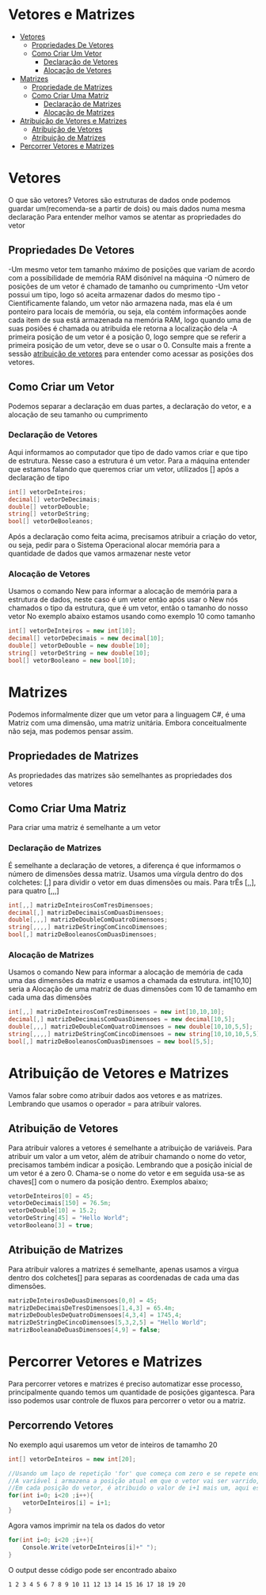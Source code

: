 # Vetores e Matrizes

<!--ts-->
* [Vetores](#Vetores)
    * [Propriedades De Vetores](#Propriedades-de-Vetores)
    * [Como Criar Um Vetor](#Como-Criar-Um-Vetor)
        * [Declaração de Vetores](#Declaração-de-Vetores)
        * [Alocação de Vetores](#Alocação-de-Vetores)
* [Matrizes](#Matrizes)
    * [Propriedade de Matrizes](#Propriedades-de-Matrizes)
    * [Como Criar Uma Matriz](#Como-Criar-Uma-Matriz)
        * [Declaração de Matrizes](#Declaração-de-Matrizes)
        * [Alocação de Matrizes](#Alocação-de-Matrizes)
* [Atribuição de Vetores e Matrizes](#Atribuição-De-Vetores-e-Matrizes)
    * [Atribuição de Vetores](#Atribuição-de-Vetores)
    * [Atribuição de Matrizes](#Atribuição-de-Matrizes)
* [Percorrer Vetores e Matrizes](#Percorrer-Vetores-e-Matrizes)
<!--te-->

# Vetores

O que são vetores? 
Vetores são estruturas de dados onde podemos guardar um(recomenda-se a partir de dois) ou mais dados numa mesma declaração 
Para entender melhor vamos se atentar as propriedades do vetor 
## Propriedades De Vetores
-Um mesmo vetor tem tamanho máximo de posições que variam de acordo com a possibilidade de memória RAM disónível na máquina 
-O número de posições de um vetor é chamado de tamanho ou cumprimento 
-Um vetor possui um tipo, logo só aceita armazenar dados do mesmo tipo 
-Cientificamente falando, um vetor não armazena nada, mas ela é um ponteiro para locais de memória, ou seja, ela contém informações aonde cada item de sua está armazenada na memória RAM, logo quando uma de suas posiões é chamada ou atribuida ele retorna a localização dela
-A primeira posição de um vetor é a posição 0, logo sempre que se referir a primeira posição de um vetor, deve se o usar o 0. Consulte mais a frente a sessão [atribuição de vetores](#Atribuição-de-Vetores) para entender como acessar as posições dos vetores.
    
## Como Criar um Vetor 
Podemos separar a declaração em duas partes, a declaração do vetor, e a alocação de seu tamanho ou cumprimento 
### Declaração de Vetores 
Aqui informamos ao computador que tipo de dado vamos criar e que tipo de estrutura. Nesse caso a estrutura é um vetor. 
Para a máquina entender que estamos falando que queremos criar um vetor, utilizados [] após a declaração de tipo 

```cs         
int[] vetorDeInteiros;
decimal[] vetorDeDecimais;
double[] vetorDeDouble;
string[] vetorDeString;
bool[] vetorDeBooleanos;
```
Após a declaração como feita acima, precisamos atribuir a criação do vetor, ou seja, pedir para o Sistema Operacional alocar memória para a quantidade de dados que vamos armazenar neste vetor 
### Alocação de Vetores

Usamos o comando New para informar a alocação de memória para a estrutura de dados, neste caso é um vetor então após usar o New nós chamados o tipo da estrutura, que é um vetor, então o tamanho do nosso vetor 
No exemplo abaixo estamos usando como exemplo 10 como tamanho 
```cs         
int[] vetorDeInteiros = new int[10];
decimal[] vetorDeDecimais = new decimal[10];
double[] vetorDeDouble = new double[10];
string[] vetorDeString = new double[10];
bool[] vetorBooleano = new bool[10];
```         
# Matrizes
Podemos informalmente dizer que um vetor para a linguagem C#, é uma Matriz com uma dimensão, uma matriz unitária. Embora conceitualmente não seja, mas podemos pensar assim.
## Propriedades de Matrizes
As propriedades das matrizes são semelhantes as propriedades dos vetores
## Como Criar Uma Matriz
Para criar uma matriz é semelhante a um vetor

### Declaração de Matrizes
É semelhante a declaração de vetores, a diferença é que informamos o número de dimensões dessa matriz. Usamos uma vírgula dentro do dos colchetes: [,] para dividir o vetor em duas dimensões ou mais. Para trÊs [,,], para quatro [,,,] 
```cs           
int[,,] matrizDeInteirosComTresDimensoes;
decimal[,] matrizDeDecimaisComDuasDimensoes;
double[,,,] matrizDeDoubleComQuatroDimensoes;
string[,,,,] matrizDeStringComCincoDimensoes;
bool[,] matrizDeBooleanosComDuasDimensoes;
```             
         
### Alocação de Matrizes
Usamos o comando New para informar a alocação de memória de cada uma das dimensões da matriz e usamos a chamada da estrutura. int[10,10] seria a  Alocação de uma matriz de duas dimensões com 10 de tamamho em cada uma das dimensões 
```cs
int[,,] matrizDeInteirosComTresDimensoes = new int[10,10,10];
decimal[,] matrizDeDecimaisComDuasDimensoes = new decimal[10,5];
double[,,,] matrizDeDoubleComQuatroDimensoes = new double[10,10,5,5];
string[,,,,] matrizDeStringComCincoDimensoes = new string[10,10,10,5,5];
bool[,] matrizDeBooleanosComDuasDimensoes = new bool[5,5];
```

# Atribuição de Vetores e Matrizes
Vamos falar sobre como atribuir dados aos vetores e as matrizes. Lembrando que usamos o operador = para atribuir valores.
## Atribuição de Vetores
Para atribuir valores a vetores é semelhante a atribuição de variáveis.
Para atribuir um valor a um vetor, além de atribuir chamando o nome do vetor, precisamos também indicar a posição. Lembrando que a posição inicial de um vetor é a zero 0.
Chama-se o nome do vetor e em seguida usa-se as chaves[] com o numero da posição dentro. Exemplos abaixo;
```cs
vetorDeInteiros[0] = 45;
vetorDeDecimais[150] = 76.5m;
vetorDeDouble[10] = 15.2;
vetorDeString[45] = "Hello World";
vetorBooleano[3] = true;
```

## Atribuição de Matrizes
Para atribuir valores a matrizes é semelhante, apenas usamos a virgua dentro dos colchetes[] para separas as coordenadas de cada uma das dimensões.
```cs
matrizDeInteirosDeDuasDimensoes[0,0] = 45;
matrizDeDecimaisDeTresDimensoes[1,4,3] = 65.4m;
matrizDeDoublesDeQuatroDimensoes[4,3,4] = 1745,4;
matrizDeStringDeCincoDimensoes[5,3,2,5] = "Hello World";
matrizBooleanaDeDuasDimensoes[4,9] = false;
```
# Percorrer Vetores e Matrizes
Para percorrer vetores e matrizes é preciso automatizar esse processo, principalmente quando temos um quantidade de posições gigantesca.
Para isso podemos usar controle de fluxos para percorrer o vetor ou a matriz.
## Percorrendo Vetores
No exemplo aqui usaremos um vetor de inteiros de tamamho 20
```cs
int[] vetorDeInteiros = new int[20];

//Usando um laço de repetição 'for' que começa com zero e se repete enquanto a variável i for menor que 20
//A variável i armazena a posição atual em que o vetor vai ser varrido, a cada icrementação de i, a posição do vetor atualiza pra próxima
//Em cada posição do vetor, é atribuido o valor de i+1 mais um, aqui estamos preenchendo o vetor com números de 1 a 20
for(int i=0; i<20 ;i++){
    vetorDeInteiros[i] = i+1;
}
```
Agora vamos imprimir na tela os dados do vetor
```cs
for(int i=0; i<20 ;i++){
    Console.Write(vetorDeInteiros[i]+" ");
}
```
O output desse código pode ser encontrado abaixo
```
1 2 3 4 5 6 7 8 9 10 11 12 13 14 15 16 17 18 19 20 
```


